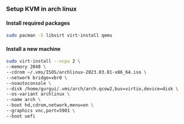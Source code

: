 ### Setup KVM in arch linux
#### Install required packages
```bash
sudo pacman -S libvirt virt-install qemu
```
#### Install a new machine
```bash
sudo virt-install --vcpu 2 \
--memory 2048 \
--cdrom ~/.vms/ISOS/archlinux-2023.03.01-x86_64.iso \
--network bridge=vbr0 \
--noautoconsole \
--disk /home/gurgui/.vms/arch/arch.qcow2,bus=virtio,device=disk \
--os-variant archlinux \ 
--name arch \
--boot hd,cdrom,network,menu=on \ 
--graphics vnc,port=5901 \
--boot uefi
```

